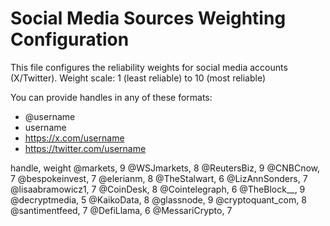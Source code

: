 # Social Media Sources Weighting Configuration

This file configures the reliability weights for social media accounts (X/Twitter).
Weight scale: 1 (least reliable) to 10 (most reliable)

You can provide handles in any of these formats:
- @username
- username
- https://x.com/username
- https://twitter.com/username

handle, weight
@markets, 9
@WSJmarkets, 8
@ReutersBiz, 9
@CNBCnow, 7
@bespokeinvest, 7
@elerianm, 8
@TheStalwart, 6
@LizAnnSonders, 7
@lisaabramowicz1, 7
@CoinDesk, 8
@Cointelegraph, 6
@TheBlock__, 9
@decryptmedia, 5
@KaikoData, 8
@glassnode, 9
@cryptoquant_com, 8
@santimentfeed, 7
@DefiLlama, 6
@MessariCrypto, 7